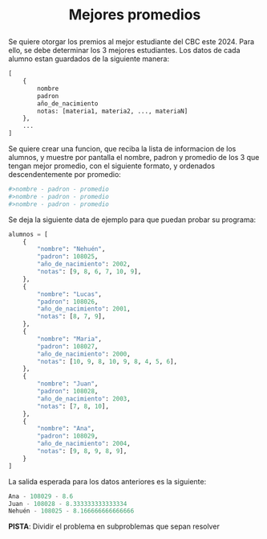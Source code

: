 # <p style="text-align:center"> Mejores promedios </p>

Se quiere otorgar los premios al mejor estudiante del CBC este 2024. Para ello, se debe determinar los 3 mejores estudiantes. Los datos de cada alumno estan guardados de la siguiente manera:

```python
[
    {
        nombre
        padron
        año_de_nacimiento
        notas: [materia1, materia2, ..., materiaN]
    },
    ...
]
```

Se quiere crear una funcion, que reciba la lista de informacion de los alumnos, y muestre por pantalla el nombre, padron y promedio de los 3 que tengan mejor promedio, con el siguiente formato, y ordenados descendentemente por promedio:

```python
#>nombre - padron - promedio 
#>nombre - padron - promedio 
#>nombre - padron - promedio 
```

Se deja la siguiente data de ejemplo para que puedan probar su programa:

```python
alumnos = [
    {
        "nombre": "Nehuén",
        "padron": 108025,
        "año_de_nacimiento": 2002,
        "notas": [9, 8, 6, 7, 10, 9],
    },
    {
        "nombre": "Lucas",
        "padron": 108026,
        "año_de_nacimiento": 2001,
        "notas": [8, 7, 9],
    },
    {
        "nombre": "Maria",
        "padron": 108027,
        "año_de_nacimiento": 2000,
        "notas": [10, 9, 8, 10, 9, 8, 4, 5, 6],
    },
    {
        "nombre": "Juan",
        "padron": 108028,
        "año_de_nacimiento": 2003,
        "notas": [7, 8, 10],
    },
    {
        "nombre": "Ana",
        "padron": 108029,
        "año_de_nacimiento": 2004,
        "notas": [9, 8, 9, 8, 9],
    }
]
```

La salida esperada para los datos anteriores es la siguiente:

```python
Ana - 108029 - 8.6
Juan - 108028 - 8.333333333333334
Nehuén - 108025 - 8.166666666666666
```

**PISTA**: Dividir el problema en subproblemas que sepan resolver
